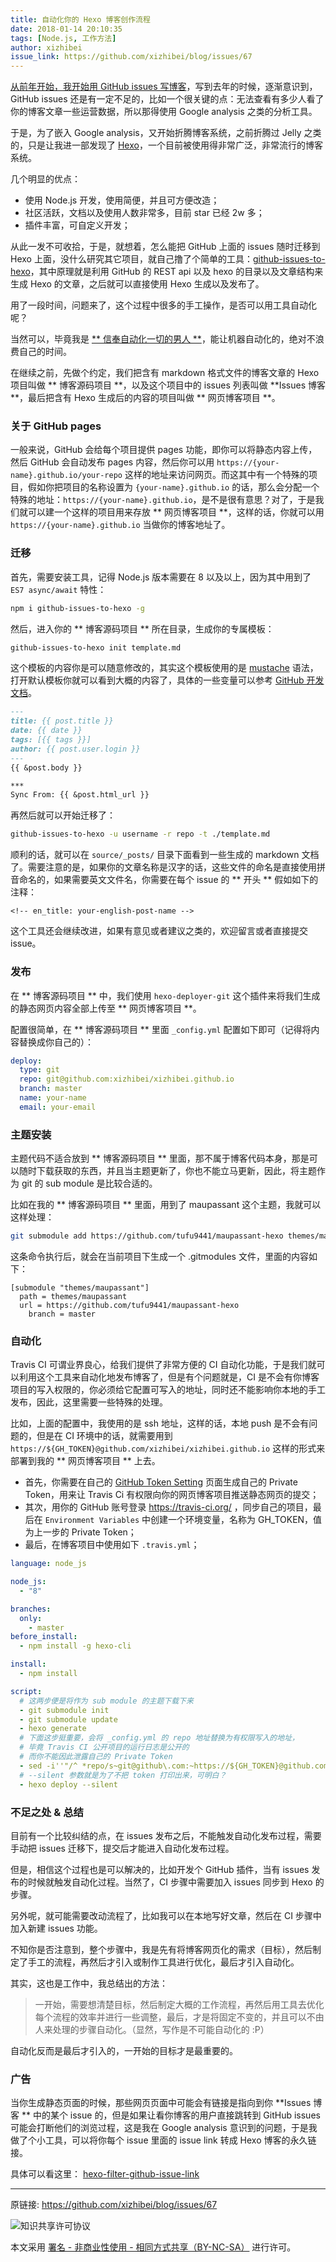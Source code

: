 ```yaml
---
title: 自动化你的 Hexo 博客创作流程
date: 2018-01-14 20:10:35
tags: [Node.js, 工作方法]
author: xizhibei
issue_link: https://github.com/xizhibei/blog/issues/67
---
```

<!-- en_title: automate-the-creating-flow-of-your-hexo-blog -->

[从前年开始，我开始用 GitHub issues 写博客](https://github.com/xizhibei/blog/issues/34)，写到去年的时候，逐渐意识到，GitHub issues 还是有一定不足的，比如一个很关键的点：无法查看有多少人看了你的博客文章一些运营数据，所以那得使用 Google analysis 之类的分析工具。

于是，为了嵌入 Google analysis，又开始折腾博客系统，之前折腾过 Jelly 之类的，只是让我进一部发现了 [Hexo](https://hexo.io/)，一个目前被使用得非常广泛，非常流行的博客系统。

几个明显的优点：

- 使用 Node.js 开发，使用简便，并且可方便改造；
- 社区活跃，文档以及使用人数非常多，目前 star 已经 2w 多；
- 插件丰富，可自定义开发；

从此一发不可收拾，于是，就想着，怎么能把 GitHub 上面的 issues 随时迁移到 Hexo 上面，没什么研究其它项目，就自己撸了个简单的工具：[github-issues-to-hexo](https://github.com/xizhibei/github-issues-to-hexo)，其中原理就是利用 GitHub 的 REST api 以及 hexo 的目录以及文章结构来生成 Hexo 的文章，之后就可以直接使用 Hexo 生成以及发布了。

用了一段时间，问题来了，这个过程中很多的手工操作，是否可以用工具自动化呢？

当然可以，毕竟我是 [** 信奉自动化一切的男人 **](https://github.com/xizhibei/blog/issues/42)，能让机器自动化的，绝对不浪费自己的时间。

在继续之前，先做个约定，我们把含有 markdown 格式文件的博客文章的 Hexo 项目叫做 ** 博客源码项目 **，以及这个项目中的 issues 列表叫做 **Issues 博客 **，最后把含有 Hexo 生成后的内容的项目叫做 ** 网页博客项目 **。

### 关于 GitHub pages
一般来说，GitHub 会给每个项目提供 pages 功能，即你可以将静态内容上传，然后 GitHub 会自动发布 pages 内容，然后你可以用 `https://{your-name}.github.io/your-repo` 这样的地址来访问网页。而这其中有一个特殊的项目，假如你把项目的名称设置为 `{your-name}.github.io` 的话，那么会分配一个特殊的地址：`https://{your-name}.github.io`，是不是很有意思？对了，于是我们就可以建一个这样的项目用来存放 ** 网页博客项目 **，这样的话，你就可以用 `https://{your-name}.github.io` 当做你的博客地址了。

### 迁移
首先，需要安装工具，记得 Node.js 版本需要在 8 以及以上，因为其中用到了 `ES7 async/await` 特性：

```bash
npm i github-issues-to-hexo -g
```

然后，进入你的 ** 博客源码项目 ** 所在目录，生成你的专属模板：

```bash
github-issues-to-hexo init template.md
```

这个模板的内容你是可以随意修改的，其实这个模板使用的是 [mustache](https://github.com/janl/mustache.js) 语法，打开默认模板你就可以看到大概的内容了，具体的一些变量可以参考 [GitHub 开发文档](https://developer.github.com/v3/issues/)。

```md
---
title: {{ post.title }}
date: {{ date }}
tags: [{{ tags }}]
author: {{ post.user.login }}
---
{{ &post.body }}

***
Sync From: {{ &post.html_url }}
```

再然后就可以开始迁移了：

```bash
github-issues-to-hexo -u username -r repo -t ./template.md
```

顺利的话，就可以在 `source/_posts/` 目录下面看到一些生成的 markdown 文档了。需要注意的是，如果你的文章名称是汉字的话，这些文件的命名是直接使用拼音命名的，如果需要英文文件名，你需要在每个 issue 的 ** 开头 ** 假如如下的注释：

```
<!-- en_title: your-english-post-name -->
```

这个工具还会继续改进，如果有意见或者建议之类的，欢迎留言或者直接提交 issue。

### 发布
在 ** 博客源码项目 ** 中，我们使用 `hexo-deployer-git` 这个插件来将我们生成的静态网页内容全部上传至 ** 网页博客项目 **。

配置很简单，在 ** 博客源码项目 ** 里面 `_config.yml` 配置如下即可（记得将内容替换成你自己的）：

```yml
deploy:
  type: git
  repo: git@github.com:xizhibei/xizhibei.github.io
  branch: master
  name: your-name
  email: your-email
```

### 主题安装
主题代码不适合放到 ** 博客源码项目 ** 里面，那不属于博客代码本身，那是可以随时下载获取的东西，并且当主题更新了，你也不能立马更新，因此，将主题作为 git 的 sub module 是比较合适的。

比如在我的 ** 博客源码项目 ** 里面，用到了 maupassant 这个主题，我就可以这样处理：

```bash
git submodule add https://github.com/tufu9441/maupassant-hexo themes/maupassant
```

这条命令执行后，就会在当前项目下生成一个 .gitmodules 文件，里面的内容如下：

```
[submodule "themes/maupassant"]
  path = themes/maupassant
  url = https://github.com/tufu9441/maupassant-hexo
    branch = master
```

### 自动化
Travis CI 可谓业界良心，给我们提供了非常方便的 CI 自动化功能，于是我们就可以利用这个工具来自动化地发布博客了，但是有个问题就是，CI 是不会有你博客项目的写入权限的，你必须给它配置可写入的地址，同时还不能影响你本地的手工发布，因此，这里需要一些特殊的处理。

比如，上面的配置中，我使用的是 ssh 地址，这样的话，本地 push 是不会有问题的，但是在 CI 环境中的话，就需要用到 `https://${GH_TOKEN}@github.com/xizhibei/xizhibei.github.io` 这样的形式来部署到我的 ** 网页博客项目 ** 上去。

- 首先，你需要在自己的 [GitHub Token Setting](https://github.com/settings/tokens) 页面生成自己的 Private Token，用来让 Travis Ci 有权限向你的网页博客项目推送静态网页的提交；
- 其次，用你的 GitHub 账号登录 https://travis-ci.org/ ，同步自己的项目，最后在 `Environment Variables` 中创建一个环境变量，名称为 GH_TOKEN，值为上一步的 Private Token；
- 最后，在博客项目中使用如下 `.travis.yml`；

```yml
language: node_js

node_js:
  - "8"

branches:
  only:
    - master 
before_install:
  - npm install -g hexo-cli

install:
  - npm install

script:
  # 这两步便是将作为 sub module 的主题下载下来
  - git submodule init
  - git submodule update
  - hexo generate
  # 下面这步挺重要，会将 _config.yml 的 repo 地址替换为有权限写入的地址，
  # 毕竟 Travis CI 公开项目的运行日志是公开的
  # 而你不能因此泄露自己的 Private Token
  - sed -i''"/^ *repo/s~git@github\.com:~https://${GH_TOKEN}@github.com/~" _config.yml
  # --silent 参数就是为了不把 token 打印出来，可明白？
  - hexo deploy --silent
```

### 不足之处 & 总结
目前有一个比较纠结的点，在 issues 发布之后，不能触发自动化发布过程，需要手动把 issues 迁移下，提交后才能进入自动化发布过程。

但是，相信这个过程也是可以解决的，比如开发个 GitHub 插件，当有 issues 发布的时候就触发自动化过程。当然了，CI 步骤中需要加入 issues 同步到 Hexo 的步骤。

另外呢，就可能需要改动流程了，比如我可以在本地写好文章，然后在 CI 步骤中加入新建 issues 功能。

不知你是否注意到，整个步骤中，我是先有将博客网页化的需求（目标），然后制定了手工的流程，再然后才引入或制作工具进行优化，最后才引入自动化。

其实，这也是工作中，我总结出的方法：

> 一开始，需要想清楚目标，然后制定大概的工作流程，再然后用工具去优化每个流程的效率并进行一些调整，最后，才是将固定不变的，并且可以不由人来处理的步骤自动化。（显然，写作是不可能自动化的 :P）

自动化反而是最后才引入的，一开始的目标才是最重要的。

### 广告
当你生成静态页面的时候，那些网页页面中可能会有链接是指向到你 **Issues 博客 ** 中的某个 issue 的，但是如果让看你博客的用户直接跳转到 GitHub issues 可能会打断他们的浏览过程，这是我在 Google analysis 意识到的问题，于是我做了个小工具，可以将你每个 issue 里面的 issue link 转成 Hexo 博客的永久链接。

具体可以看这里：	[hexo-filter-github-issue-link](https://github.com/xizhibei/hexo-filter-github-issue-link)



***
原链接: https://github.com/xizhibei/blog/issues/67

![知识共享许可协议](https://i.creativecommons.org/l/by-nc-sa/4.0/88x31.png "署名 - 非商业性使用 - 相同方式共享（BY-NC-SA）")

本文采用 [署名 - 非商业性使用 - 相同方式共享（BY-NC-SA）](https://creativecommons.org/licenses/by-nc-sa/4.0/deed.zh) 进行许可。
